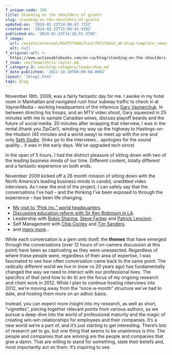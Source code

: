 ```yaml
---
f_unique-code: 386
title: Standing on the shoulders of giants
slug: standing-on-the-shoulders-of-giants
updated-on: '2024-02-23T14:08:47.725Z'
created-on: '2024-02-22T15:08:42.918Z'
published-on: '2024-02-23T14:16:55.370Z'
f_image:
  url: /assets/external/65d75f468cfce2c76717d4a3_ab-blog-template_reward.jpeg
  alt: null
f_original-url: >-
  https://www.actionablebooks.com/en-ca/blog/standing-on-the-shoulders-of-giants/
f_team: cms/team/chris-taylor.md
f_category-3: cms/blog-category/leadership.md
f_date-published: '2011-10-10T00:00:00.000Z'
layout: '[blog].html'
tags: blog
---
```


November 18th, 2009, was a fairly fantastic day for me. I awoke in my hotel room in Manhattan and navigated rush hour subway traffic to check in at VaynerMedia – working headquarters of the infamous [Gary Vaynerchuk](http://actionablebooks.com/videos/from-the-horses-mouth-vol-2-crushing-it/). In between directing his troops, and an MTV video shoot, Gary squeezed in 25 minutes with me to sample Canadian wines, discuss playoff beards and the future of social media. 20 minutes after wrapping that interview, I was in the rental (thank you ZipCar!), winding my way up the highway to Hastings-on-the-Hudson (45 minutes and a world away) to meet up with the one and only [Seth Godin](http://actionablebooks.com/videos/vol-1-with-seth-godin-the-linchpin-sessions/). (links go to the interviews… apologies for the sound quality… it was in the early days. We’ve upgraded tech since)

In the span of 5 hours, I had the distinct pleasure of sitting down with two of the leading business minds of our time. Different content, totally different and a fantastic experience on both ends.

November 2009 kicked off a 26 month mission of sitting down with the North America’s leading business minds in candid, uneditted video interviews. As I near the end of the project, I can safely say that the conversations I’ve had – and the thinking I’ve been exposed to through the experience – has been life changing.

*   [My visit to “Pink inc.” world headquarters](http://actionablebooks.com/videos/vol-9-with-dan-pink-pink-inc-world-headquarters/).
*   [Discussing education reform with Sir Ken Robinson in LA](http://actionablebooks.com/videos/sir-ken-robinson-intelligence-and-engagement/).
*   Leadership with [Robin Sharma](http://actionablebooks.com/videos/vol-4-with-robin-sharma-leadership-on-any-level/), [Steve Farber](http://actionablebooks.com/videos/steve-farber-extreme-leadership/) and [Patrick Lencioni](http://actionablebooks.com/videos/patrick-lencioni-the-value-of-vulnerability/).
*   Self Management with [Chip Conley](http://actionablebooks.com/videos/reaching-the-peak/) and [Tim Sanders](http://actionablebooks.com/videos/tim-sanders-true-wealth/).
*   and [many more](http://actionablebooks.com/interviews)…

While each conversation is a gem unto itself, the **themes** that have emerged through the conversations (over 12 hours of on-camera discussion at this point) have been as captivating as they were unexpected. Regardless of where these people were, regardless of their area of expertise, I was fascinated to see how often conversation came back to the same point: The radically different world we live in (now vs 20 years ago) has fundamentally changed the way we need to interact with our professional lives. The specifics of that (and how to do it) are the focus of my ongoing research and client work in 2012. While I plan to continue hosting interviews into 2012, we’re moving away from the “once-a-month” structure we’ve had to date, and hosting them more on an adhoc basis.

Instead, you can expect more insight into my research, as well as short, “vignettes”, piecing together relevant points from various authors, as we pursue a deep-dive into the world of professional maturity and the magic of creating win-win relationships for employees and their companies. It’s a new world we’re a part of, and it’s just starting to get interesting. There’s lots of research yet to go, but one thing that seems to be unanimous is this: The people and companies that are winning are the people and companies that give a damn. That are willing to stand for something, state their beliefs and, most importantly act on them. It’s inspiring to see.
